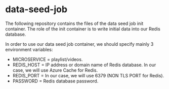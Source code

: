 # data-seed-job
The following repository contains the files of the data seed job init container. The role of the init container is to write initial data into our Redis database.

In order to use our data seed job container, we should specify mainly 3 environment variables:
- MICROSERVICE = playlist/videos.
- REDIS_HOST = IP address or domain name of Redis database. In our case, we will use Azure Cache for Redis.
- REDIS_PORT = In our case, we will use 6379 (NON TLS PORT for Redis).
- PASSWORD = Redis database password.